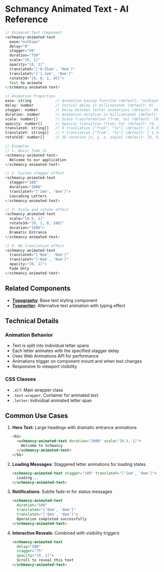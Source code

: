 # Schmancy Animated Text - AI Reference

```js
// Animated Text Component
<schmancy-animated-text
  ease="outExpo"
  delay="0"
  stagger="50"
  duration="750"
  scale="[0, 1]"
  opacity="[0, 1]"
  translateX="['0.55em', '0em']"
  translateY="['1.1em', '0em']"
  rotate3d="[0, 0, 1, 45]">
  Text to animate
</schmancy-animated-text>

// Animation Properties
ease: string           // Animation easing function (default: "outExpo")
delay: number          // Initial delay in milliseconds (default: 0)
stagger: number        // Delay between letter animations (default: 50)
duration: number       // Animation duration in milliseconds (default: 750)
scale: number[]        // Scale transformation [from, to] (default: [0, 1])
opacity: number[]      // Opacity transition [from, to] (default: [0, 1])
translateX: string[]   // X translation ["from", "to"] (default: ['0.55em', '0em'])
translateY: string[]   // Y translation ["from", "to"] (default: ['1.1em', '0em'])
rotate3d: number[]     // 3D rotation [x, y, z, angle] (default: [0, 0, 1, 45])

// Examples
// 1. Basic fade in
<schmancy-animated-text>
  Welcome to our application
</schmancy-animated-text>

// 2. Custom stagger effect
<schmancy-animated-text
  stagger="100"
  duration="1000"
  translateY="['2em', '0em']">
  Cascading Letters
</schmancy-animated-text>

// 3. Scale and rotate effect
<schmancy-animated-text
  scale="[0.5, 1]"
  rotate3d="[0, 1, 0, 180]"
  duration="1500">
  Dramatic Entrance
</schmancy-animated-text>

// 4. No translation effect
<schmancy-animated-text
  translateX="['0em', '0em']"
  translateY="['0em', '0em']"
  opacity="[0, 1]">
  Fade Only
</schmancy-animated-text>
```

## Related Components

- **[Typography](./typography.md)**: Base text styling component
- **[Typewriter](./typewriter.md)**: Alternative text animation with typing effect

## Technical Details

### Animation Behavior

- Text is split into individual letter spans
- Each letter animates with the specified stagger delay
- Uses Web Animations API for performance
- Animations trigger on component mount and when text changes
- Responsive to viewport visibility

### CSS Classes
- `.ml7`: Main wrapper class
- `.text-wrapper`: Container for animated text
- `.letter`: Individual animated letter span

## Common Use Cases

1. **Hero Text**: Large headings with dramatic entrance animations
   ```html
   <h1>
     <schmancy-animated-text duration="2000" scale="[0.3, 1]">
       Welcome to Schmancy
     </schmancy-animated-text>
   </h1>
   ```

2. **Loading Messages**: Staggered letter animations for loading states
   ```html
   <schmancy-animated-text stagger="100" translateY="['1em', '0em']">
     Loading...
   </schmancy-animated-text>
   ```

3. **Notifications**: Subtle fade-in for status messages
   ```html
   <schmancy-animated-text 
     duration="500" 
     translateX="['0em', '0em']"
     translateY="['0em', '0em']">
     Operation completed successfully
   </schmancy-animated-text>
   ```

4. **Interactive Reveals**: Combined with visibility triggers
   ```html
   <schmancy-animated-text 
     delay="500"
     stagger="75"
     opacity="[0, 1]">
     Scroll to reveal this text
   </schmancy-animated-text>
   ```